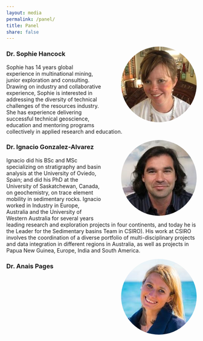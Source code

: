```yaml
---
layout: media
permalink: /panel/
title: Panel
share: false
---
```


<style>
img {
    border-radius: 50%;
    height: 200px;}
</style>

<img src="../images/sophie.jpg" alt="Sophie" style="float: right; margin: 0px 0px 0px 50px;"/>

### Dr. Sophie Hancock

Sophie has 14 years global experience in multinational mining, junior exploration and consulting. Drawing on industry and collaborative experience, Sophie is interested in addressing the diversity of technical challenges of the resources industry. She has experience delivering successful technical geoscience, education and mentoring programs collectively in applied research and education.


<img src="../images/ignacio.jpg" alt="Ignacio" style="float: right; margin: 0px 0px 0px 50px;" />

### Dr. Ignacio Gonzalez-Alvarez

Ignacio did his BSc and MSc specializing on stratigraphy and basin analysis at the University of Oviedo, Spain; and did his PhD at the University of Saskatchewan, Canada, on geochemistry, on trace element mobility in sedimentary rocks. Ignacio worked in Industry in Europe, Australia and the University of Western Australia for several years leading research and exploration projects in four continents, and today he is the Leader for the Sedimentary basins Team in CSIRO). His work at CSIRO involves the coordination of a diverse portfolio of multi-disciplinary projects and data integration in different regions in Australia, as well as projects in Papua New Guinea, Europe, India and South America.

<img src="../images/anais.jpg" alt="Anais" style="float: right; margin: 0px 0px 0px 50px;" />

### Dr. Anais Pages
